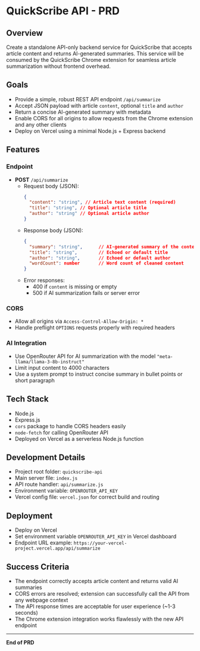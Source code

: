 # QuickScribe API - PRD

## Overview

Create a standalone API-only backend service for QuickScribe that accepts article content and returns AI-generated summaries. This service will be consumed by the QuickScribe Chrome extension for seamless article summarization without frontend overhead.

## Goals

- Provide a simple, robust REST API endpoint `/api/summarize`
- Accept JSON payload with article `content`, optional `title` and `author`
- Return a concise AI-generated summary with metadata
- Enable CORS for all origins to allow requests from the Chrome extension and any other clients
- Deploy on Vercel using a minimal Node.js + Express backend

## Features

### Endpoint

- **POST** `/api/summarize`
  - Request body (JSON):
    ```json
    {
      "content": "string", // Article text content (required)
      "title": "string", // Optional article title
      "author": "string" // Optional article author
    }
    ```
  - Response body (JSON):
    ```json
    {
      "summary": "string",      // AI-generated summary of the content
      "title": "string",        // Echoed or default title
      "author": "string",       // Echoed or default author
      "wordCount": number       // Word count of cleaned content
    }
    ```
  - Error responses:
    - 400 if `content` is missing or empty
    - 500 if AI summarization fails or server error

### CORS

- Allow all origins via `Access-Control-Allow-Origin: *`
- Handle preflight `OPTIONS` requests properly with required headers

### AI Integration

- Use OpenRouter API for AI summarization with the model `"meta-llama/llama-3-8b-instruct"`
- Limit input content to 4000 characters
- Use a system prompt to instruct concise summary in bullet points or short paragraph

## Tech Stack

- Node.js
- Express.js
- `cors` package to handle CORS headers easily
- `node-fetch` for calling OpenRouter API
- Deployed on Vercel as a serverless Node.js function

## Development Details

- Project root folder: `quickscribe-api`
- Main server file: `index.js`
- API route handler: `api/summarize.js`
- Environment variable: `OPENROUTER_API_KEY`
- Vercel config file: `vercel.json` for correct build and routing

## Deployment

- Deploy on Vercel
- Set environment variable `OPENROUTER_API_KEY` in Vercel dashboard
- Endpoint URL example: `https://your-vercel-project.vercel.app/api/summarize`

## Success Criteria

- The endpoint correctly accepts article content and returns valid AI summaries
- CORS errors are resolved; extension can successfully call the API from any webpage context
- The API response times are acceptable for user experience (~1-3 seconds)
- The Chrome extension integration works flawlessly with the new API endpoint

---

**End of PRD**
